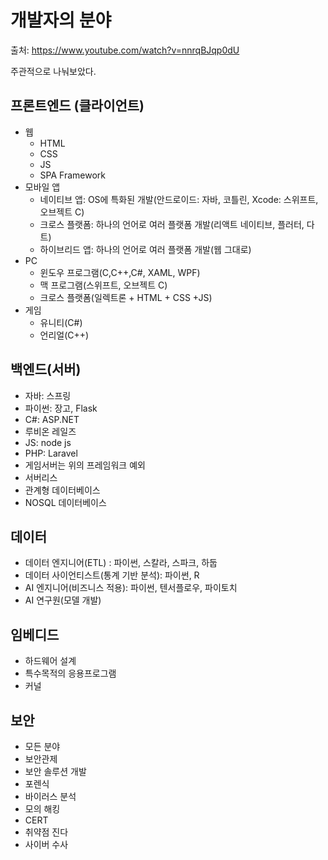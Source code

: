 # 개발자의 분야

출처: https://www.youtube.com/watch?v=nnrqBJqp0dU

주관적으로 나눠보았다.

## 프론트엔드 (클라이언트)

- 웹
  - HTML
  - CSS
  - JS
  - SPA Framework
- 모바일 앱
  - 네이티브 앱: OS에 특화된 개발(안드로이드: 자바, 코틀린, Xcode: 스위프트, 오브젝트 C)
  - 크로스 플랫폼: 하나의 언어로 여러 플랫폼 개발(리액트 네이티브, 플러터, 다트)
  - 하이브리드 앱: 하나의 언어로 여러 플랫폼 개발(웹 그대로)
- PC
  - 윈도우 프로그램(C,C++,C#, XAML, WPF)
  - 맥 프로그램(스위프트, 오브젝트 C)
  - 크로스 플랫폼(일렉트론 + HTML + CSS +JS)
- 게임
  - 유니티(C#)
  - 언리얼(C++)

## 백엔드(서버)

- 자바: 스프링
- 파이썬: 장고, Flask
- C#: ASP.NET
- 루비온 레일즈
- JS: node js
- PHP: Laravel
- 게임서버는 위의 프레임워크 예외
- 서버리스
- 관계형 데이터베이스
- NOSQL 데이터베이스

## 데이터

- 데이터 엔지니어(ETL) : 파이썬, 스칼라, 스파크, 하둡
- 데이터 사이언티스트(통계 기반 분석): 파이썬, R
- AI 엔지니어(비즈니스 적용): 파이썬, 텐서플로우, 파이토치
- AI 연구원(모델 개발)

## 임베디드

- 하드웨어 설계
- 특수목적의 응용프로그램
- 커널

## 보안

- 모든 분야
- 보안관제
- 보안 솔루션 개발
- 포렌식
- 바이러스 분석
- 모의 해킹
- CERT
- 취약점 진다
- 사이버 수사
